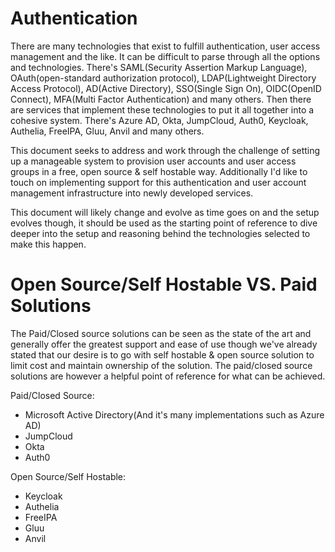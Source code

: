 # Authentication

There are many technologies that exist to fulfill authentication, user access management and the like. It can be difficult to parse through all the options and technologies. There's SAML(Security Assertion Markup Language), OAuth(open-standard authorization protocol), LDAP(Lightweight Directory Access Protocol), AD(Active Directory), SSO(Single Sign On), OIDC(OpenID Connect), MFA(Multi Factor Authentication) and many others. Then there are services that implement these technologies to put it all together into a cohesive system. There's Azure AD, Okta, JumpCloud, Auth0, Keycloak, Authelia, FreeIPA, Gluu, Anvil and many others.

This document seeks to address and work through the challenge of setting up a manageable system to provision user accounts and user access groups in a free, open source & self hostable way. Additionally I'd like to touch on implementing support for this authentication and user account management infrastructure into newly developed services.

This document will likely change and evolve as time goes on and the setup evolves though, it should be used as the starting point of reference to dive deeper into the setup and reasoning behind the technologies selected to make this happen.

# Open Source/Self Hostable VS. Paid Solutions

The Paid/Closed source solutions can be seen as the state of the art and generally offer the greatest support and ease of use though we've already stated that our desire is to go with self hostable & open source solution to limit cost and maintain ownership of the solution. The paid/closed source solutions are however a helpful point of reference for what can be achieved.

Paid/Closed Source:
- Microsoft Active Directory(And it's many implementations such as Azure AD)
- JumpCloud
- Okta
- Auth0

Open Source/Self Hostable:
- Keycloak
- Authelia
- FreeIPA
- Gluu
- Anvil